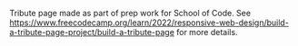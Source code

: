 Tribute page made as part of prep work for School of Code.
See https://www.freecodecamp.org/learn/2022/responsive-web-design/build-a-tribute-page-project/build-a-tribute-page for more details.
